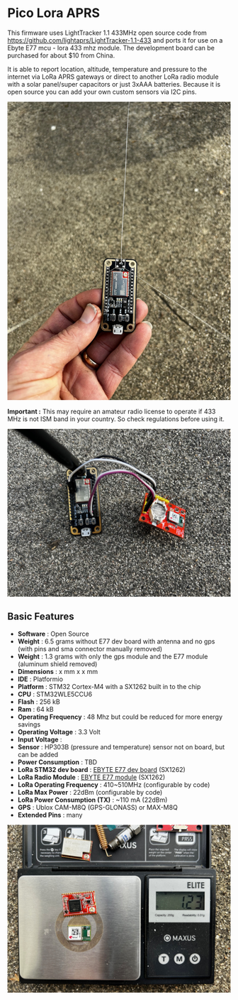 # Pico Lora APRS

This firmware uses LightTracker 1.1 433MHz open source code from https://github.com/lightaprs/LightTracker-1.1-433 and ports it for use on a Ebyte E77 mcu - lora 433 mhz module. The development board can be purchased for about $10 from China. 

It is able to report location, altitude, temperature and pressure to the internet via LoRa APRS gateways or direct to another LoRa radio module with a solar panel/super capacitors or just 3xAAA batteries.
Because it is open source you can add your own custom sensors via I2C pins.

<img src="images/E77board.jpg" width="600">

**Important :** This may require an amateur radio license to operate if 433 MHz is not ISM band in your country. So check regulations before using it.

<img src="images/DevBoards.jpg" width="600">

## Basic Features

- **Software** : Open Source
- **Weight** : 6.5 grams without E77 dev board with antenna and no gps (with pins and sma connector manually removed)
- **Weight** : 1.3 grams with only the gps module and the E77 module (aluminum shield removed)
- **Dimensions** : x mm x x mm
- **IDE** : Platformio
- **Platform** : STM32 Cortex-M4 with a SX1262 built in to the chip
- **CPU** : STM32WLE5CCU6
- **Flash** : 256 kB
- **Ram** : 64 kB
- **Operating Frequency** : 48 Mhz but could be reduced for more energy savings
- **Operating Voltage** : 3.3 Volt
- **Input Voltage** : 
- **Sensor** : HP303B (pressure and temperature) sensor not on board, but can be added
- **Power Consumption** : TBD
- **LoRa STM32 dev board** : [EBYTE E77 dev board](https://www.cdebyte.com/products/E77-400MBL-01) (SX1262)
- **LoRa Radio Module** : [EBYTE E77 module](https://www.cdebyte.com/products/E77-400M22S) (SX1262)
- **LoRa Operating Frequency** : 410~510MHz (configurable by code)
- **LoRa Max Power** : 22dBm (configurable by code)
- **LoRa Power Consumption (TX)** : ~110 mA (22dBm)
- **GPS** : Ublox CAM-M8Q (GPS-GLONASS) or MAX-M8Q
- **Extended Pins** : many

<img src="images/weight.jpg" width="600">
